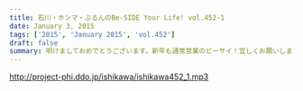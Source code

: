 ```yaml
---
title: 石川・ホンマ・ぶるんのBe-SIDE Your Life! vol.452-1
date: January 3, 2015
tags: ['2015', 'January 2015', 'vol.452']
draft: false
summary: 明けましておめでとうございます。新年も通常営業のビーサイ！宜しくお願いします。NANJO
---
```


http://project-phi.ddo.jp/ishikawa/ishikawa452_1.mp3
